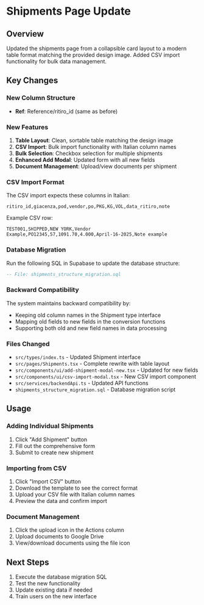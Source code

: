 # Shipments Page Update

## Overview
Updated the shipments page from a collapsible card layout to a modern table format matching the provided design image. Added CSV import functionality for bulk data management.

## Key Changes

### New Column Structure
- **Ref**: Reference/ritiro_id (same as before)

### New Features
1. **Table Layout**: Clean, sortable table matching the design image
2. **CSV Import**: Bulk import functionality with Italian column names
3. **Bulk Selection**: Checkbox selection for multiple shipments
4. **Enhanced Add Modal**: Updated form with all new fields
5. **Document Management**: Upload/view documents per shipment

### CSV Import Format
The CSV import expects these columns in Italian:
```
ritiro_id,giacenza,pod,vendor,po,PKG,KG,VOL,data_ritiro,note
```

Example CSV row:
```
TEST001,SHIPPED,NEW YORK,Vendor Example,PO12345,57,1091.70,4.000,April-16-2025,Note example
```

### Database Migration
Run the following SQL in Supabase to update the database structure:

```sql
-- File: shipments_structure_migration.sql
```

### Backward Compatibility
The system maintains backward compatibility by:
- Keeping old column names in the Shipment type interface
- Mapping old fields to new fields in the conversion functions
- Supporting both old and new field names in data processing

### Files Changed
- `src/types/index.ts` - Updated Shipment interface
- `src/pages/Shipments.tsx` - Complete rewrite with table layout
- `src/components/ui/add-shipment-modal-new.tsx` - Updated for new fields
- `src/components/ui/csv-import-modal.tsx` - New CSV import component
- `src/services/backendApi.ts` - Updated API functions
- `shipments_structure_migration.sql` - Database migration script

## Usage

### Adding Individual Shipments
1. Click "Add Shipment" button
2. Fill out the comprehensive form
3. Submit to create new shipment

### Importing from CSV
1. Click "Import CSV" button
2. Download the template to see the correct format
3. Upload your CSV file with Italian column names
4. Preview the data and confirm import

### Document Management
1. Click the upload icon in the Actions column
2. Upload documents to Google Drive
3. View/download documents using the file icon

## Next Steps
1. Execute the database migration SQL
2. Test the new functionality
3. Update existing data if needed
4. Train users on the new interface
